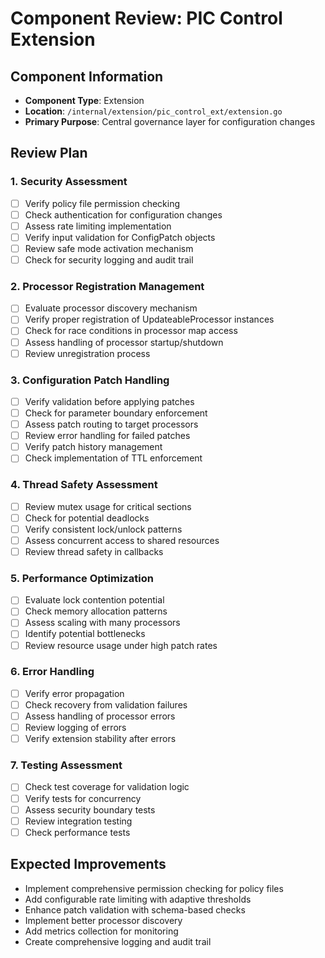 # Component Review: PIC Control Extension

## Component Information
- **Component Type**: Extension
- **Location**: `/internal/extension/pic_control_ext/extension.go`
- **Primary Purpose**: Central governance layer for configuration changes

## Review Plan

### 1. Security Assessment
- [ ] Verify policy file permission checking
- [ ] Check authentication for configuration changes
- [ ] Assess rate limiting implementation
- [ ] Verify input validation for ConfigPatch objects
- [ ] Review safe mode activation mechanism
- [ ] Check for security logging and audit trail

### 2. Processor Registration Management
- [ ] Evaluate processor discovery mechanism
- [ ] Verify proper registration of UpdateableProcessor instances
- [ ] Check for race conditions in processor map access
- [ ] Assess handling of processor startup/shutdown
- [ ] Review unregistration process

### 3. Configuration Patch Handling
- [ ] Verify validation before applying patches
- [ ] Check for parameter boundary enforcement
- [ ] Assess patch routing to target processors
- [ ] Review error handling for failed patches
- [ ] Verify patch history management
- [ ] Check implementation of TTL enforcement

### 4. Thread Safety Assessment
- [ ] Review mutex usage for critical sections
- [ ] Check for potential deadlocks
- [ ] Verify consistent lock/unlock patterns
- [ ] Assess concurrent access to shared resources
- [ ] Review thread safety in callbacks

### 5. Performance Optimization
- [ ] Evaluate lock contention potential
- [ ] Check memory allocation patterns
- [ ] Assess scaling with many processors
- [ ] Identify potential bottlenecks
- [ ] Review resource usage under high patch rates

### 6. Error Handling
- [ ] Verify error propagation
- [ ] Check recovery from validation failures
- [ ] Assess handling of processor errors
- [ ] Review logging of errors
- [ ] Verify extension stability after errors

### 7. Testing Assessment
- [ ] Check test coverage for validation logic
- [ ] Verify tests for concurrency
- [ ] Assess security boundary tests
- [ ] Review integration testing
- [ ] Check performance tests

## Expected Improvements
- Implement comprehensive permission checking for policy files
- Add configurable rate limiting with adaptive thresholds
- Enhance patch validation with schema-based checks
- Implement better processor discovery
- Add metrics collection for monitoring
- Create comprehensive logging and audit trail
